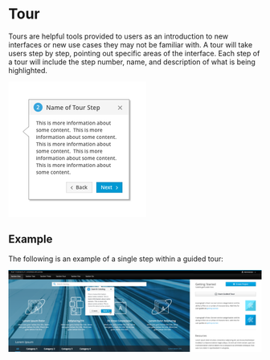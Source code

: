 # Tour
Tours are helpful tools provided to users as an introduction to new interfaces or new use cases they may not be familiar with. A tour will take users step by step, pointing out specific areas of the interface. Each step of a tour will include the step number, name, and description of what is being highlighted.

![Tour Layout](img/Tour-00B.png)

## Example
The following is an example of a single step within a guided tour:

![Tour](img/Tour-03.png)
